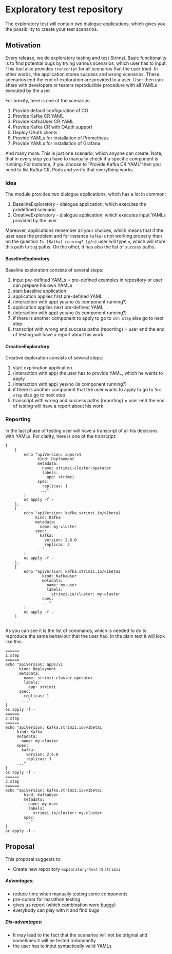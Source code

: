 # Exploratory test repository

The exploratory test will contain two dialogue applications, which gives you the possibility to create your test scenarios. 

## Motivation

Every release, we do exploratory testing and test Strimzi. 
Basic functionality is to find potential bugs by trying various scenarios, which user has to input.
This tool also provides `transcript` for all scenarios that the user tried. 
In other words, the application stores success and wrong scenarios. 
These scenarios end the end of exploration are provided to a user. 
User then can share with developers or testers reproducible procedure with all YAMLs executed by the user. 

For brevity, here is one of the scenarios:

1. Provide default configuration of CO
2. Provide Kafka CR YAML
3. Provide KafkaUser CR YAML
6. Provide Kafka CR with OAuth support
7. Deploy OAuth clients
8. Provide YAMLs for installation of Prometheus
9. Provide YAMLs for installation of Grafana

And many more. This is just one scenario, which anyone can create. 
Note, that in every step you have to manually check if a specific component is running. 
For instance, if you choose to 'Provide Kafka CR YAML' then you need to list Kafka CR, Pods and verify that everything works.

### Idea

The module provides two dialogue applications, which has a lot in common:
1. BaselineExploratory - dialogue application, which executes the predefined scenario 
2. CreativeExploratory - dialogue application, which executes input YAMLs provided by the user

Moreover, applications remember all your choices, which means that if the user sees the problem and for instance `Kafka` 
is not working properly then on the question `Is [Kafka] running? [y/n]` user will type `n`, which will store this path to `bug` paths. 
On the other, it has also the list of `success` paths.

#### BaselineExploratory 

Baseline exploration consists of several steps:
1. input pre-defined YAMLs = pre-defined examples in repository or user can prepare his own YAMLs
2. start baseline application
3. application applies first pre-defined YAML
4. (interaction with app) yes/no (is component running?)
5. application applies next pre-defined YAML
6. (interaction with app) yes/no (is component running?)
7. if there is another component to apply to go to `5th step` else go to next step 
8. transcript with wrong and success paths (reporting) = user end the end of testing will have a report about his work

#### CreativeExploratory

Creative exploration consists of several steps:
1. start exploration application
2. (interaction with app) the user has to provide YAML, which he wants to apply
3. (interaction with app) yes/no (is component running?)
4. if there is another component that the user wants to apply to go to `3rd step` else go to next step 
5. transcript with wrong and success paths (reporting) = user end the end of testing will have a report about his work

### Reporting

In the last phase of testing user will have a transcript of all his decisions with YAMLs. For clarity, here is one of the transcript:

```
[
    [
        echo "apiVersion: apps/v1
              kind: Deployment
              metadata:
                name: strimzi-cluster-operator
                labels:
                  app: strimzi
              spec:
                replicas: 1
               ..." 
        | 
        oc apply -f -        
    ],
    [
        echo "apiVersion: kafka.strimzi.io/v1beta1
             kind: Kafka
             metadata:
               name: my-cluster
             spec:
               kafka:
                 version: 2.6.0
                 replicas: 3
             ..."
        | 
        oc apply -f -
    ],
    [
        echo "apiVersion: kafka.strimzi.io/v1beta1
                kind: KafkaUser
                metadata:
                  name: my-user
                  labels:
                    strimzi.io/cluster: my-cluster
                spec:
                ..."
        | 
        oc apply -f -
    ]
    ...
```

As you can see it is the list of commands, which is needed to do to reproduce the same behaviour that the user had. 
In the plain text it will look like this:

```
======
1.step
======
echo "apiVersion: apps/v1
      kind: Deployment
      metadata:
        name: strimzi-cluster-operator
        labels:
          app: strimzi
      spec:
        replicas: 1
       ..." 
| 
oc apply -f -  
======
2.step
======
echo "apiVersion: kafka.strimzi.io/v1beta1
     kind: Kafka
     metadata:
       name: my-cluster
     spec:
       kafka:
         version: 2.6.0
         replicas: 3
     ..."
| 
oc apply -f -
======
3.step
======
echo "apiVersion: kafka.strimzi.io/v1beta1
        kind: KafkaUser
        metadata:
          name: my-user
          labels:
            strimzi.io/cluster: my-cluster
        spec:
        ..."
| 
oc apply -f -
```

## Proposal

This proposal suggests to:
* Create new repository `exploratory-test` in `strimzi`

##### Advantages:
* reduce time when manually testing some components
* pre-cursor for marathon testing
* gives us report (which combination were buggy)
* everybody can play with it and find bugs
##### Dis-advantages:
* It may lead to the fact that the scenarios will not be original and sometimes it will be tested redundantly
* the user has to input syntactically valid YAMLs